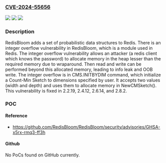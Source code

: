### [CVE-2024-55656](https://cve.mitre.org/cgi-bin/cvename.cgi?name=CVE-2024-55656)
![](https://img.shields.io/static/v1?label=Product&message=RedisBloom&color=blue)
![](https://img.shields.io/static/v1?label=Version&message=%3D%20%3E%3D%202.2.0%2C%20%3C%202.2.19%20&color=brighgreen)
![](https://img.shields.io/static/v1?label=Vulnerability&message=CWE-190%3A%20Integer%20Overflow%20or%20Wraparound&color=brighgreen)

### Description

RedisBloom adds a set of probabilistic data structures to Redis. There is an integer overflow vulnerability in RedisBloom, which is a module used in Redis. The integer overflow vulnerability allows an attacker (a redis client which knows the password) to allocate memory in the heap lesser than the required memory due to wraparound. Then read and write can be performed beyond this allocated memory, leading to info leak and OOB write. The integer overflow is in CMS.INITBYDIM command, which initialize a Count-Min Sketch to dimensions specified by user. It accepts two values (width and depth) and uses them to allocate memory in NewCMSketch(). This vulnerability is fixed in 2.2.19, 2.4.12, 2.6.14, and 2.8.2.

### POC

#### Reference
- https://github.com/RedisBloom/RedisBloom/security/advisories/GHSA-x5rx-rmq3-ff3h

#### Github
No PoCs found on GitHub currently.

